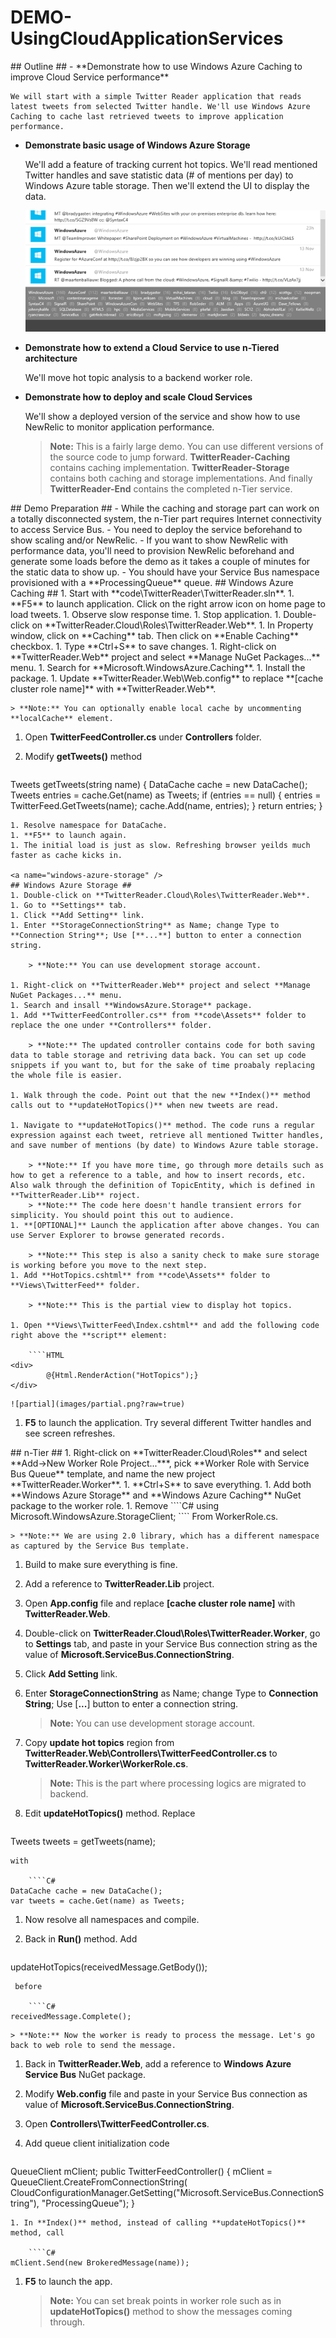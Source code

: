 ﻿DEMO-UsingCloudApplicationServices
==================================
<a name="outline" />
## Outline ##
- **Demonstrate how to use Windows Azure Caching to improve Cloud Service performance**

    We will start with a simple Twitter Reader application that reads latest tweets from selected Twitter handle. We'll use Windows Azure Caching to cache last retrieved tweets to improve application performance.

- **Demonstrate basic usage of Windows Azure Storage**

    We'll add a feature of tracking current hot topics. We'll read mentioned Twitter handles and save statistic data (# of mentions per day) to Windows Azure table storage. Then we'll extend the UI to display the data.

    ![hottopics](images/hottopics.png?raw=true)
- **Demonstrate how to extend a Cloud Service to use n-Tiered architecture**

    We'll move hot topic analysis to a backend worker role.

- **Demonstrate how to deploy and scale Cloud Services**

    We'll show a deployed version of the service and show how to use NewRelic to monitor application performance.

    > **Note:** This is a fairly large demo. You can use different versions of the source code to jump forward. **TwitterReader-Caching** contains caching implementation. **TwitterReader-Storage** contains both caching and storage implementations. And finally **TwitterReader-End** contains the completed n-Tier service.

<a name="demo-preparation" />
## Demo Preparation ##
- While the caching and storage part can work on a totally disconnected system, the n-Tier part requires Internet connectivity to access Service Bus.
- You need to deploy the service beforehand to show scaling and/or NewRelic.
- If you want to show NewRelic with performance data, you'll need to provision NewRelic beforehand and generate some loads before the demo as it takes a couple of minutes for the static data to show up.
- You should have your Service Bus namespace provisioned with a **ProcessingQueue** queue.

<a name="windows-azure-caching" />
## Windows Azure Caching ##
1. Start with **code\TwitterReader\TwitterReader.sln**.
1. **F5** to launch application. Click on the right arrow icon on home page to load tweets.
1. Observe slow response time.
1. Stop application.
1. Double-click on **TwitterReader.Cloud\Roles\TwitterReader.Web**.
1. In Property window, click on **Caching** tab. Then click on **Enable Caching** checkbox.
1. Type **Ctrl+S** to save changes.
1. Right-click on **TwitterReader.Web** project and select **Manage NuGet Packages...** menu.
1. Search for **Microsoft.WindowsAzure.Caching**.
1. Install the package.
1. Update **TwitterReader.Web\Web.config** to replace **[cache cluster role name]** with **TwitterReader.Web**.
    
    > **Note:** You can optionally enable local cache by uncommenting **localCache** element.

1. Open **TwitterFeedController.cs** under **Controllers** folder.
1. Modify **getTweets()** method

    ````
Tweets getTweets(string name)
{
      DataCache cache = new DataCache();
      Tweets entries = cache.Get(name) as Tweets;
      if (entries == null)
      {
          entries = TwitterFeed.GetTweets(name);
          cache.Add(name, entries);
      }
      return entries;
}
````
1. Resolve namespace for DataCache.
1. **F5** to launch again.
1. The initial load is just as slow. Refreshing browser yeilds much faster as cache kicks in.

<a name="windows-azure-storage" />
## Windows Azure Storage ##
1. Double-click on **TwitterReader.Cloud\Roles\TwitterReader.Web**.
1. Go to **Settings** tab.
1. Click **Add Setting** link.
1. Enter **StorageConnectionString** as Name; change Type to **Connection String**; Use [**...**] button to enter a connection string.

    > **Note:** You can use development storage account.    

1. Right-click on **TwitterReader.Web** project and select **Manage NuGet Packages...** menu.
1. Search and insall **WindowsAzure.Storage** package.
1. Add **TwitterFeedController.cs** from **code\Assets** folder to replace the one under **Controllers** folder.

    > **Note:** The updated controller contains code for both saving data to table storage and retriving data back. You can set up code snippets if you want to, but for the sake of time proabaly replacing the whole file is easier.

1. Walk through the code. Point out that the new **Index()** method calls out to **updateHotTopics()** when new tweets are read.

1. Navigate to **updateHotTopics()** method. The code runs a regular expression against each tweet, retrieve all mentioned Twitter handles, and save number of mentions (by date) to Windows Azure table storage.

    > **Note:** If you have more time, go through more details such as how to get a reference to a table, and how to insert records, etc. Also walk through the definition of TopicEntity, which is defined in **TwitterReader.Lib** roject.  
    > **Note:** The code here doesn't handle transient errors for simplicity. You should point this out to audience.
1. **[OPTIONAL]** Launch the application after above changes. You can use Server Explorer to browse generated records. 

    > **Note:** This step is also a sanity check to make sure storage is working before you move to the next step.
1. Add **HotTopics.cshtml** from **code\Assets** folder to **Views\TwitterFeed** folder.

    > **Note:** This is the partial view to display hot topics.

1. Open **Views\TwitterFeed\Index.cshtml** and add the following code right above the **script** element:

    ````HTML
<div>
        @{Html.RenderAction("HotTopics");}
</div>
````
    ![partial](images/partial.png?raw=true)
1. **F5** to launch the application. Try several different Twitter handles and see screen refreshes.

<a name="n-tier" />
## n-Tier ##
1. Right-click on **TwitterReader.Cloud\Roles** and select **Add->New Worker Role Project...***, pick **Worker Role with Service Bus Queue** template, and name the new project **TwitterReader.Worker**.
1. **Ctrl+S** to save everything.
1. Add both **Windows Azure Storage** and **Windows Azure Caching** NuGet package to the worker role.
1. Remove 
````C#
using Microsoft.WindowsAzure.StorageClient;
```` 
From WorkerRole.cs.

    > **Note:** We are using 2.0 library, which has a different namespace as captured by the Service Bus template.
1. Build to make sure everything is fine.
1. Add a reference to **TwitterReader.Lib** project.
1. Open **App.config** file and replace **[cache cluster role name]** with **TwitterReader.Web**.
1. Double-click on **TwitterReader.Cloud\Roles\TwitterReader.Worker**, go to **Settings** tab, and paste in your Service Bus connection string as the value of **Microsoft.ServiceBus.ConnectionString**.
1. Click **Add Setting** link.
1. Enter **StorageConnectionString** as Name; change Type to **Connection String**; Use [**...**] button to enter a connection string.

    > **Note:** You can use development storage account.    

1. Copy **update hot topics** region from **TwitterReader.Web\Controllers\TwitterFeedController.cs** to **TwitterReader.Worker\WorkerRole.cs**.

    > **Note:** This is the part where processing logics are migrated to backend.
1. Edit **updateHotTopics()** method. Replace 

    ````C#
Tweets tweets = getTweets(name);
````
with
 
    ````C#
DataCache cache = new DataCache();
var tweets = cache.Get(name) as Tweets;
````
1. Now resolve all namespaces and compile.
1. Back in **Run()** method. Add 

    ````C#
updateHotTopics(receivedMessage.GetBody<string>());
````
 before

    ````C#
receivedMessage.Complete();
````

    > **Note:** Now the worker is ready to process the message. Let's go back to web role to send the message.

1. Back in **TwitterReader.Web**, add a reference to **Windows Azure Service Bus** NuGet package.
1. Modify **Web.config** file and paste in your Service Bus connection as value of **Microsoft.ServiceBus.ConnectionString**.
1. Open **Controllers\TwitterFeedController.cs**.
1. Add queue client initialization code

    ````C#
QueueClient mClient;
public TwitterFeedController()
{
    mClient = QueueClient.CreateFromConnectionString(
        CloudConfigurationManager.GetSetting("Microsoft.ServiceBus.ConnectionString"), "ProcessingQueue");
}
````
1. In **Index()** method, instead of calling **updateHotTopics()** method, call

    ````C#
mClient.Send(new BrokeredMessage(name));
````
1. **F5** to launch the app. 
    > **Note:** You can set break points in worker role such as in **updateHotTopics()** method to show the messages coming through.



